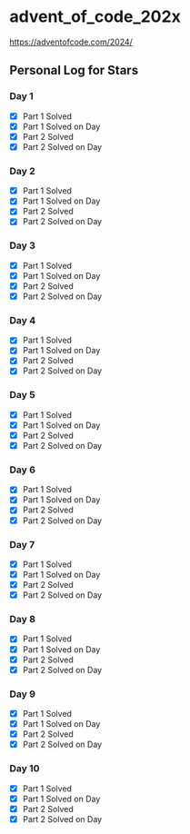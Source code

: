 # advent_of_code_202x
https://adventofcode.com/2024/

## Personal Log for Stars

### Day 1

- [x] Part 1 Solved
- [x] Part 1 Solved on Day
- [x] Part 2 Solved
- [x] Part 2 Solved on Day

### Day 2

- [x] Part 1 Solved
- [x] Part 1 Solved on Day
- [x] Part 2 Solved
- [x] Part 2 Solved on Day

### Day 3

- [x] Part 1 Solved
- [x] Part 1 Solved on Day
- [x] Part 2 Solved
- [x] Part 2 Solved on Day

### Day 4

- [x] Part 1 Solved
- [x] Part 1 Solved on Day
- [x] Part 2 Solved
- [x] Part 2 Solved on Day

### Day 5

- [x] Part 1 Solved
- [x] Part 1 Solved on Day
- [x] Part 2 Solved
- [x] Part 2 Solved on Day

### Day 6

- [x] Part 1 Solved
- [x] Part 1 Solved on Day
- [x] Part 2 Solved
- [x] Part 2 Solved on Day

### Day 7

- [x] Part 1 Solved
- [x] Part 1 Solved on Day
- [x] Part 2 Solved
- [x] Part 2 Solved on Day

### Day 8

- [x] Part 1 Solved
- [x] Part 1 Solved on Day
- [x] Part 2 Solved
- [x] Part 2 Solved on Day

### Day 9

- [x] Part 1 Solved
- [x] Part 1 Solved on Day
- [x] Part 2 Solved
- [x] Part 2 Solved on Day

### Day 10

- [x] Part 1 Solved
- [x] Part 1 Solved on Day
- [x] Part 2 Solved
- [x] Part 2 Solved on Day